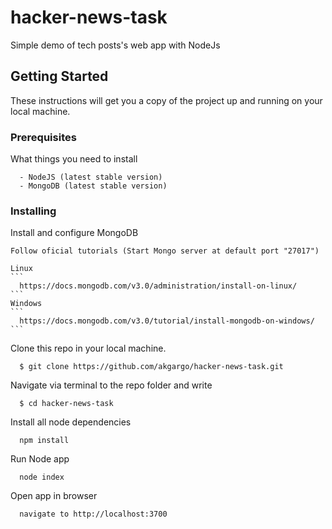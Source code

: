 # hacker-news-task
Simple demo of tech posts's web app with NodeJs


## Getting Started

These instructions will get you a copy of the project up and running on your local machine.

### Prerequisites

What things you need to install

```
  - NodeJS (latest stable version)
  - MongoDB (latest stable version)
```

### Installing

  Install and configure MongoDB
    
    Follow oficial tutorials (Start Mongo server at default port "27017")
    
    Linux
    ```
      https://docs.mongodb.com/v3.0/administration/install-on-linux/
    ```
    Windows
    ```
      https://docs.mongodb.com/v3.0/tutorial/install-mongodb-on-windows/
    ```

  Clone this repo in your local machine.
  ```
    $ git clone https://github.com/akgargo/hacker-news-task.git
  ```
  Navigate via terminal to the repo folder and write
  ```
    $ cd hacker-news-task
  ```
  Install all node dependencies
  ```
    npm install
  ```
  Run Node app
  ```
    node index
  ```
  Open app in browser
  ```
    navigate to http://localhost:3700
  ```
